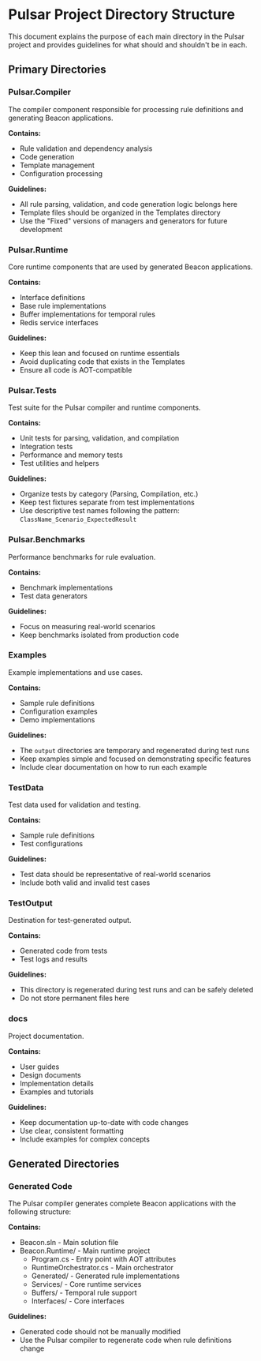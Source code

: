 # Pulsar Project Directory Structure

This document explains the purpose of each main directory in the Pulsar project and provides guidelines for what should and shouldn't be in each.

## Primary Directories

### Pulsar.Compiler
The compiler component responsible for processing rule definitions and generating Beacon applications.

**Contains:**
- Rule validation and dependency analysis
- Code generation
- Template management
- Configuration processing

**Guidelines:**
- All rule parsing, validation, and code generation logic belongs here
- Template files should be organized in the Templates directory
- Use the "Fixed" versions of managers and generators for future development

### Pulsar.Runtime
Core runtime components that are used by generated Beacon applications.

**Contains:**
- Interface definitions
- Base rule implementations
- Buffer implementations for temporal rules
- Redis service interfaces

**Guidelines:**
- Keep this lean and focused on runtime essentials
- Avoid duplicating code that exists in the Templates
- Ensure all code is AOT-compatible

### Pulsar.Tests
Test suite for the Pulsar compiler and runtime components.

**Contains:**
- Unit tests for parsing, validation, and compilation
- Integration tests
- Performance and memory tests
- Test utilities and helpers

**Guidelines:**
- Organize tests by category (Parsing, Compilation, etc.)
- Keep test fixtures separate from test implementations
- Use descriptive test names following the pattern: `ClassName_Scenario_ExpectedResult`

### Pulsar.Benchmarks
Performance benchmarks for rule evaluation.

**Contains:**
- Benchmark implementations
- Test data generators

**Guidelines:**
- Focus on measuring real-world scenarios
- Keep benchmarks isolated from production code

### Examples
Example implementations and use cases.

**Contains:**
- Sample rule definitions
- Configuration examples
- Demo implementations

**Guidelines:**
- The `output` directories are temporary and regenerated during test runs
- Keep examples simple and focused on demonstrating specific features
- Include clear documentation on how to run each example

### TestData
Test data used for validation and testing.

**Contains:**
- Sample rule definitions
- Test configurations

**Guidelines:**
- Test data should be representative of real-world scenarios
- Include both valid and invalid test cases

### TestOutput
Destination for test-generated output.

**Contains:**
- Generated code from tests
- Test logs and results

**Guidelines:**
- This directory is regenerated during test runs and can be safely deleted
- Do not store permanent files here

### docs
Project documentation.

**Contains:**
- User guides
- Design documents
- Implementation details
- Examples and tutorials

**Guidelines:**
- Keep documentation up-to-date with code changes
- Use clear, consistent formatting
- Include examples for complex concepts

## Generated Directories

### Generated Code
The Pulsar compiler generates complete Beacon applications with the following structure:

**Contains:**
- Beacon.sln - Main solution file
- Beacon.Runtime/ - Main runtime project
  - Program.cs - Entry point with AOT attributes
  - RuntimeOrchestrator.cs - Main orchestrator
  - Generated/ - Generated rule implementations
  - Services/ - Core runtime services
  - Buffers/ - Temporal rule support
  - Interfaces/ - Core interfaces

**Guidelines:**
- Generated code should not be manually modified
- Use the Pulsar compiler to regenerate code when rule definitions change